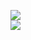 [![](https://img.shields.io/badge/Made%20With-Github%20Spray-lightgrey.svg?style=for-the-badge&logo=github)](https://github.com/Annihil/github-spray#6242)  
[![](https://i.imgur.com/2DrTn0Z.gif)](https://github.com/Annihil/github-spray)